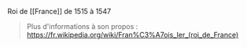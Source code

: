 Roi de [[France]] de 1515 à 1547
>Plus d'informations à son propos : https://fr.wikipedia.org/wiki/Fran%C3%A7ois_Ier_(roi_de_France)